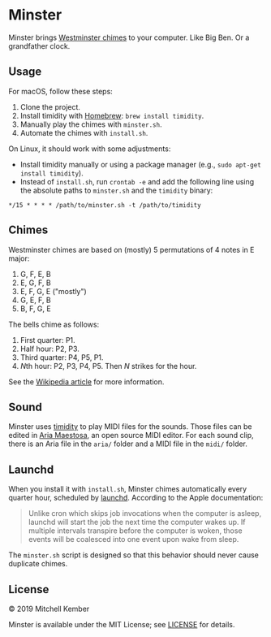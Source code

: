 # Minster

Minster brings [Westminster chimes][wq] to your computer. Like Big Ben. Or a grandfather clock.

## Usage

For macOS, follow these steps:

1. Clone the project.
2. Install timidity with [Homebrew][hb]: `brew install timidity`.
3. Manually play the chimes with `minster.sh`.
4. Automate the chimes with `install.sh`.

On Linux, it should work with some adjustments:

- Install timidity manually or using a package manager (e.g., `sudo apt-get install timidity`).
- Instead of `install.sh`, run `crontab -e` and add the following line using the absolute paths to `minster.sh` and the `timidity` binary:

```
*/15 * * * * /path/to/minster.sh -t /path/to/timidity
```

## Chimes

Westminster chimes are based on (mostly) 5 permutations of 4 notes in E major:

1. G, F, E, B
2. E, G, F, B
3. E, F, G, E ("mostly")
4. G, E, F, B
5. B, F, G, E

The bells chime as follows:

1. First quarter: P1.
2. Half hour: P2, P3.
3. Third quarter: P4, P5, P1.
4. *N*th hour: P2, P3, P4, P5. Then *N* strikes for the hour.

See the [Wikipedia article][wq] for more information.

## Sound

Minster uses [timidity][tm] to play MIDI files for the sounds. Those files can be edited in [Aria Maestosa][am], an open source MIDI editor. For each sound clip, there is an Aria file in the `aria/` folder and a MIDI file in the `midi/` folder.

## Launchd

When you install it with `install.sh`, Minster chimes automatically every quarter hour, scheduled by [launchd][ld]. According to the Apple documentation:

> Unlike cron which skips job invocations when the computer is asleep, launchd will start the job the next time the computer wakes up. If multiple intervals transpire before the computer is woken, those events will be coalesced into one event upon wake from sleep.

The `minster.sh` script is designed so that this behavior should never cause duplicate chimes.

## License

© 2019 Mitchell Kember

Minster is available under the MIT License; see [LICENSE](LICENSE.md) for details.

[hb]: https://brew.sh
[wq]: https://en.wikipedia.org/wiki/Westminster_Quarters
[tm]: http://timidity.sourceforge.net
[am]: http://ariamaestosa.sourceforge.net
[ld]: https://en.wikipedia.org/wiki/Launchd
